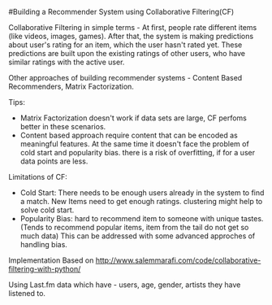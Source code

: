 #Building a Recommender System using Collaborative Filtering(CF)

Collaborative Filtering in simple terms -
At first, people rate different items (like videos, images, games). After that, the system is making predictions about user's rating for an item, which the user hasn't rated yet. These predictions are built upon the existing ratings of other users, who have similar ratings with the active user.

Other approaches of building recommender systems -
Content Based Recommenders, Matrix Factorization.

Tips:
- Matrix Factorization doesn't work if data sets are large, CF perfoms better in these scenarios.
- Content based approach require content that can be encoded as meaningful features. At the same time it doesn't face the problem of cold start and popularity bias. there is a risk of overfitting, if for a user data points are less.

Limitations of CF:
- Cold Start: There needs to be enough users already in the system to find a match. New Items need to get enough ratings. clustering might help to solve cold start. 
- Popularity Bias: hard to recommend item to someone with unique tastes. (Tends to recommend popular items, item from the tail do not get so much data) This can be addressed with some advanced approches of handling bias.


Implementation Based on http://www.salemmarafi.com/code/collaborative-filtering-with-python/

Using Last.fm data which have - users, age, gender, artists they have listened to.

